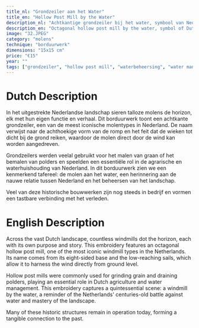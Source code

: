```yaml
---
title_nl: "Grondzeiler aan het Water"
title_en: "Hollow Post Mill by the Water"
description_nl: "Achtkantige grondzeiler bij het water, symbool van Nederlandse waterbeheersing"
description_en: "Octagonal hollow post mill by the water, symbol of Dutch water management"
image: "32.JPEG"
category: "molens"
technique: "borduurwerk"
dimensions: "15x15 cm"
price: "€15"
year: ""
tags: ["grondzeiler", "hollow post mill", "waterbeheersing", "water management", "polders", "achtkantig", "octagonal", "windmolen", "windmill"]
---
```


# Dutch Description

In het uitgestrekte Nederlandse landschap sieren talloze molens de horizon, elk met hun eigen functie en verhaal. Dit borduurwerk toont een achtkante grondzeiler, een van de meest iconische molentypes in Nederland. De naam verwijst naar de achthoekige vorm van de romp en het feit dat de wieken tot dicht bij de grond reiken, waardoor de molen direct door de wind kan worden aangedreven.

Grondzeilers werden veelal gebruikt voor het malen van graan of het bemalen van polders en speelden een essentiële rol in de agrarische en waterhuishouding van Nederland. In dit borduurwerk zien we een kenmerkend tafereel: de molen aan het water, een herinnering aan de nauwe relatie tussen Nederland en het beheersen van het landschap.

Veel van deze historische bouwwerken zijn nog steeds in bedrijf en vormen een tastbare verbinding met het verleden.

# English Description

Across the vast Dutch landscape, countless windmills dot the horizon, each with its own purpose and story. This embroidery features an octagonal hollow post mill, one of the most iconic windmill types in the Netherlands. Its name comes from its eight-sided base and the low-reaching sails, which allow it to harness the wind directly from ground level.

Hollow post mills were commonly used for grinding grain and draining polders, playing an essential role in Dutch agriculture and water management. This embroidery captures a quintessential scene: a windmill by the water, a reminder of the Netherlands' centuries-old battle against water and mastery of the landscape.

Many of these historic structures remain in operation today, forming a tangible connection to the past.
